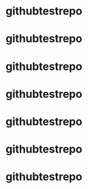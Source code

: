 # githubtestrepo
# githubtestrepo
# githubtestrepo
# githubtestrepo
# githubtestrepo
# githubtestrepo
# githubtestrepo
